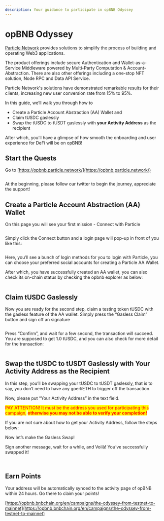 ```yaml
---
description: Your guidance to participate in opBNB Odyssey
---
```


# opBNB Odyssey

[Particle Network](https://particle.network/) provides solutions to simplify the process of building and operating Web3 applications.

The product offerings include secure Authentication and Wallet-as-a-Service Middleware powered by Multi-Party Computation & Account-Abstraction. There are also other offerings including a one-stop NFT solution, Node RPC and Data API Service.

Particle Network's solutions have demonstrated remarkable results for their clients, increasing new user conversion rate from 15% to 95%.

In this guide, we’ll walk you through how to

* Create a Particle Account Abstraction (AA) Wallet and
* Claim tUSDC gaslessly
* Swap the tUSDC to tUSDT gaslessly with **your Activity Address** as the recipient

After which, you’ll have a glimpse of how smooth the onboarding and user experience for DeFi will be on opBNB!

## Start the Quests

Go to [https://opbnb.particle.network/](https://opbnb.particle.network/)

<figure><img src="../../.gitbook/assets/image (13).png" alt=""><figcaption></figcaption></figure>

At the beginning, please follow our twitter to begin the journey, appreciate the support!

## Create a Particle Account Abstraction (AA) Wallet

On this page you will see your first mission - Connect with Particle

<figure><img src="../../.gitbook/assets/image (14).png" alt=""><figcaption></figcaption></figure>

Simply click the Connect button and a login page will pop-up in front of you like this:

<figure><img src="../../.gitbook/assets/image (15).png" alt=""><figcaption></figcaption></figure>

Here, you’ll see a bunch of login methods for you to login with Particle, you can choose your preferred social accounts for creating a Particle AA Wallet.&#x20;

After which, you have successfully created an AA wallet, you can also check its on-chain status by checking the opbnb explorer as below:

<figure><img src="../../.gitbook/assets/image (16).png" alt=""><figcaption></figcaption></figure>

## Claim tUSDC Gaslessly

Now you are ready for the second step, claim a testing token tUSDC with the gasless feature of the AA wallet. Simply press the “Gasless Claim” button and sign off an signature

<figure><img src="../../.gitbook/assets/image (17).png" alt=""><figcaption></figcaption></figure>

Press “Confirm”, and wait for a few second, the transaction will succeed. You are supposed to get 1.0 tUSDC, and you can also check for more detail for the transaction:

<figure><img src="../../.gitbook/assets/image (18).png" alt=""><figcaption></figcaption></figure>

## Swap the tUSDC to tUSDT Gaslessly with Your Activity Address as the Recipient

In this step, you’ll be swapping your tUSDC to tUSDT gaslessly, that is to say, you don’t need to have any goerliETH to trigger off the transaction.

Now, please put “Your Activity Address” in the text field.

<mark style="color:red;">PAY ATTENTION! It must be the address you used for participating this campaign,</mark> <mark style="color:red;"></mark><mark style="color:red;">**otherwise you may not be able to verify your completion!**</mark>

If you are not sure about how to get your Activity Address, follow the steps below:

Now let’s make the Gasless Swap!

Sign another message, wait for a while, and Voilà! You’ve successfully swapped it!

<figure><img src="../../.gitbook/assets/image (19).png" alt=""><figcaption></figcaption></figure>

<figure><img src="../../.gitbook/assets/image (22).png" alt=""><figcaption></figcaption></figure>

## Earn Points

Your address will be automatically synced to the activity page of opBNB within 24 hours. Go there to claim your points!

[https://opbnb.bnbchain.org/en/campaigns/the-odyssey-from-testnet-to-mainnet](https://opbnb.bnbchain.org/en/campaigns/the-odyssey-from-testnet-to-mainnet)
